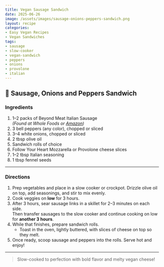 ```yaml
---
title: Vegan Sausage Sandwich
date: 2025-06-26
image: /assets/images/sausage-onions-peppers-sandwich.png
layout: recipe
categories:
- Easy Vegan Recipes
- Vegan Sandwiches
tags:
- sausage
- slow-cooker
- vegan-sandwich
- peppers
- onions
- provolone
- italian
---
```


## 🌭 Sausage, Onions and Peppers Sandwich


### Ingredients

1. 1–2 packs of Beyond Meat Italian Sausage  
   *(Found at Whole Foods or [Amazon](#))*  
2. 3 bell peppers (any color), chopped or sliced  
3. 3–4 white onions, chopped or sliced  
4. 2 tbsp olive oil  
5. Sandwich rolls of choice  
6. Follow Your Heart Mozzarella or Provolone cheese slices  
7. 1–2 tbsp Italian seasoning  
8. 1 tbsp fennel seeds  

---

### Directions

1. Prep vegetables and place in a slow cooker or crockpot. Drizzle olive oil on top, add seasonings, and stir to mix evenly.  
2. Cook veggies on **low** for 3 hours.  
3. After 3 hours, sear sausage links in a skillet for 2–3 minutes on each side.  
   Then transfer sausages to the slow cooker and continue cooking on low for **another 3 hours**.  
4. While that finishes, prepare sandwich rolls.  
   - Toast in the oven, lightly buttered, with slices of cheese on top so they melt.  
5. Once ready, scoop sausage and peppers into the rolls. Serve hot and enjoy!

---

> Slow-cooked to perfection with bold flavor and melty vegan cheese!
